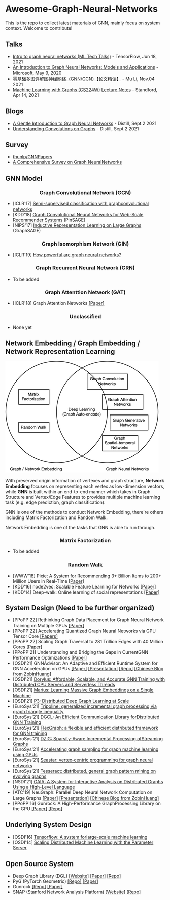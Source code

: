 # Awesome-Graph-Neural-Networks
This is the repo to collect latest materials of GNN, mainly focus on system context. Welcome to contribute!

## Talks
* [Intro to graph neural networks (ML Tech Talks)](https://www.youtube.com/watch?v=8owQBFAHw7E) - TensorFlow, Jun 18, 2021
* [An Introduction to Graph Neural Networks: Models and Applications](https://www.youtube.com/watch?v=zCEYiCxrL_0) - Microsoft, May 9, 2020
* [零基础多图详解图神经网络（GNN/GCN）【论文精读】](https://www.bilibili.com/video/BV1iT4y1d7zP/) - Mu Li, Nov.04 2021
* [Machine Learning with Graphs (CS224W)](https://www.youtube.com/watch?v=JAB_plj2rbA&list=PLoROMvodv4rPLKxIpqhjhPgdQy7imNkDn) [Lecture Notes](https://snap-stanford.github.io/cs224w-notes/) - Standford, Apr 14, 2021 
## Blogs
* [A Gentle Introduction to Graph Neural Networks](https://distill.pub/2021/gnn-intro/) - Distill, Sept.2 2021
* [Understanding Convolutions on Graphs](https://di]still.pub/2021/understanding-gnns/) - Distill, Sept.2 2021

## Survey
* [thunlp/GNNPapers](https://github.com/thunlp/GNNPapers)
* [A Comprehensive Survey on Graph NeuralNetworks](https://arxiv.org/pdf/1901.00596.pdf)



## GNN Model
<div align="center"><h3>Graph Convolutional Network (GCN)</h3></div>

* [ICLR'17] [Semi-supervised classification with graphconvolutional networks](https://arxiv.org/pdf/1609.02907.pdf)
* [KDD'18] [Graph Convolutional Neural Networks for Web-Scale Recommender Systems](https://dl.acm.org/doi/abs/10.1145/3219819.3219890) (PinSAGE)
* [NIPS'17] [Inductive Representation Learning on Large Graphs](https://proceedings.neurips.cc/paper/2017/hash/5dd9db5e033da9c6fb5ba83c7a7ebea9-Abstract.html) (GraphSAGE)

<div align="center"><h3>Graph Isomorphism Network (GIN)</h3></div>

* [ICLR'19] [How powerful are graph neural networks?](https://arxiv.org/abs/1810.00826)

<div align="center"><h3>Graph Recurrent Neural Network (GRN)</h3></div>

* To be added

<div align="center"><h3>Graph Attenttion Network (GAT)</h3></div>

* [ICLR'18] Graph Attention Networks [[Paper]](https://arxiv.org/abs/1710.10903)


<div align="center"><h3>Unclassified</h3></div>

* None yet

## Network Embedding / Graph Embedding / Network Representation Learning

![](./doc/network_embedding_gnn.png)

With preserved origin information of vertexes and graph structure, **Network Embedding** focuses on representing each vertex as low-dimension vectors, while **GNN** is built within an end-to-end manner which takes in Graph Structure and Vertex/Edge Features to provides multiple machine learning task (e.g. edge prediction, graph classification). 

GNN is one of the methods to conduct Network Embedding, there're others including Matrix Factorization and Random Walk.

Network Embedding is one of the tasks that GNN is able to run through.
 
<div align="center"><h3>Matrix Factorization</h3></div>

* To be added

<div align="center"><h3>Random Walk</h3></div>

* [WWW'18] Pixie: A System for Recommending 3+ Billion Items to 200+ Million Users in Real-Time [[Paper]](https://dl.acm.org/doi/abs/10.1145/3178876.3186183)
* [KDD'16] node2vec: Scalable Feature Learning for Networks [[Paper]](https://dl.acm.org/doi/abs/10.1145/2939672.2939754)
* [KDD'14] Deep-walk: Online learning of social representations [[Paper]](https://dl.acm.org/doi/abs/10.1145/2623330.2623732)

## System Design (Need to be further organized) 
* [PPoPP'22] Rethinking Graph Data Placement for Graph Neural Network Training on Multiple GPUs [[Paper]](https://ppopp22.sigplan.org/details/PPoPP-2022-main-conference/37/POSTER-Rethinking-Graph-Data-Placement-for-Graph-Neural-Network-Training-on-Multiple)
* [PPoPP'22] Accelerating Quantized Graph Neural Networks via GPU Tensor Core [[Papers]](https://ppopp22.sigplan.org/details/PPoPP-2022-main-conference/10/QGTC-Accelerating-Quantized-Graph-Neural-Networks-via-GPU-Tensor-Core)
* [PPoPP'22] Scaling Graph Traversal to 281 Trillion Edges with 40 Million Cores [[Paper]](https://ppopp22.sigplan.org/details/PPoPP-2022-main-conference/5/Scaling-Graph-Traversal-to-281-Trillion-Edges-with-40-Million-Cores)
* [PPoPP'21] Understanding and Bridging the Gaps in CurrentGNN Performance Optimizations [[Paper]](https://dl.acm.org/doi/10.1145/3437801.3441585)
* [OSDI'21] GNNAdvisor: An Adaptive and Efficient Runtime System for GNN Acceleration on GPUs [[Paper]](https://www.usenix.org/conference/osdi21/presentation/wang-yuke) [[Presentation]](https://www.youtube.com/watch?v=K8Q7Dgko0Gs) [[Repo]](https://github.com/YukeWang96/OSDI21_AE) [[Chinese Blog from ZobinHuang]](https://zobinhuang.github.io/sec_learning/Tech_Cloud_Network/Graph_Neural_Network_System_OSDI_21_GNNAdvisor/index.html)
* [OSDI'21] [Dorylus: Affordable, Scalable, and Accurate GNN Training with Distributed CPU Servers and Serverless Threads](https://www.usenix.org/conference/osdi21/presentation/thorpe)
* [OSDI'21] [Marius: Learning Massive Graph Embeddings on a Single Machine](https://www.usenix.org/conference/osdi21/presentation/mohoney)
* [OSDI'21] [P3: Distributed Deep Graph Learning at Scale](https://www.usenix.org/conference/osdi21/presentation/gandhi)
* [EuroSys'21] [Tripoline: generalized incremental graph processing via graph triangle inequality](https://dl.acm.org/doi/10.1145/3447786.3456226)
* [EuroSys'21] [DGCL: An Efficient Communication Library forDistributed GNN Training](https://dl.acm.org/doi/abs/10.1145/3447786.3456233)
* [EuroSys'21] [FlexGraph: a flexible and efficient distributed framework for GNN training](https://dl.acm.org/doi/10.1145/3447786.3456229)
* [EuroSys'21] [DZiG: Sparsity-Aware Incremental Processing ofStreaming Graphs](https://dl.acm.org/doi/10.1145/3447786.3456230)
* [EuroSys'21] [Accelerating graph sampling for graph machine learning using GPUs](https://dl.acm.org/doi/10.1145/3447786.3456244)
* [EuroSys'21] [Seastar: vertex-centric programming for graph neural networks](https://dl.acm.org/doi/10.1145/3447786.3456247)
* [EuroSys'21] [Tesseract: distributed, general graph pattern mining on evolving graphs](https://dl.acm.org/doi/10.1145/3447786.3456253)
* [NSDI'21] [GAIA: A System for Interactive Analysis on Distributed Graphs Using a High-Level Language](https://www.usenix.org/conference/nsdi21/presentation/qian-zhengping)
* [ATC'19] NeuGraph: Parallel Deep Neural Network Computation on Large Graphs [[Paper]](https://www.usenix.org/conference/atc19/presentation/ma) [[Presentation]](https://www.youtube.com/watch?v=avAiAy6VX4M) [[Chinese Blog from ZobinHuang]](https://zobinhuang.github.io/sec_learning/Tech_Cloud_Network/Graph_Neural_Network_System_ATC_19_NeuGraph/index.html)
* [PPoPP'16] Gunrock: A High-Performance GraphProcessing Library on the GPU [[Paper]](https://dl.acm.org/doi/abs/10.1145/2851141.2851145) [[Repo]](https://github.com/gunrock/gunrock)

## Underlying System Design
* [OSDI'16] [Tensorflow: A system forlarge-scale machine learning](https://www.usenix.org/system/files/conference/osdi16/osdi16-abadi.pdf)
* [OSDI'14] [Scaling Distributed Machine Learning  with the Parameter Server](https://www.usenix.org/conference/osdi14/technical-sessions/presentation/li_mu)

## Open Source System
* Deep Graph Library (DGL) [[Website]](https://www.dgl.ai/) [[Paper]](https://arxiv.org/abs/1909.01315) [[Repo]](https://github.com/dmlc/dgl)
* PyG (PyTorch Geometric) [[Repo]](https://github.com/pyg-team/pytorch_geometric) [[Paper]](https://arxiv.org/abs/1903.02428)
* Gunrock [[Repo]](https://github.com/gunrock/gunrock) [[Paper]](https://dl.acm.org/doi/abs/10.1145/2851141.2851145)
* SNAP (Stanford Network Analysis Platform) [[Website]](http://snap.stanford.edu/snap/index.html) [[Repo]](https://github.com/snap-stanford/snap)
